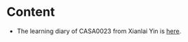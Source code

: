 # Content
- The learning diary of CASA0023 from Xianlai Yin is [here](https://xianlaiyin.github.io/learning_diary/docs/).
